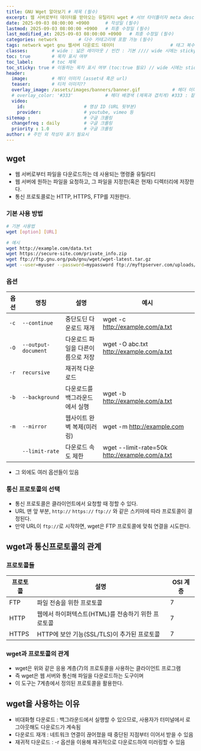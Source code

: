 ```yaml
---
title: GNU Wget 알아보기 # 제목 (필수)
excerpt: 웹 서버로부터 데이터를 받아오는 유틸리티 wget # 서브 타이틀이자 meta description (필수)
date: 2025-09-03 08:00:00 +0900      # 작성일 (필수)
lastmod: 2025-09-03 08:00:00 +0900   # 최종 수정일 (필수)
last_modified_at: 2025-09-03 08:00:00 +0900   # 최종 수정일 (필수)
categories: network        # 다수 카테고리에 포함 가능 (필수)
tags: network wget gnu 웹서버 다운로드 데이터                     # 태그 복수개 가능 (필수)
classes:         # wide : 넓은 레이아웃 / 빈칸 : 기본 //// wide 시에는 sticky toc 불가
toc: true        # 목차 표시 여부
toc_label:       # toc 제목
toc_sticky: true # 이동하는 목차 표시 여부 (toc:true 필요) // wide 시에는 sticky toc 불가
header: 
  image:         # 헤더 이미지 (asset내 혹은 url)
  teaser:        # 티저 이미지??
  overlay_image: /assets/images/banners/banner.gif            # 헤더 이미지 (제목과 겹치게)
  # overlay_color: '#333'            # 헤더 배경색 (제목과 겹치게) #333 : 짙은 회색 (필수)
  video:
    id:                      # 영상 ID (URL 뒷부분)
    provider:                # youtube, vimeo 등
sitemap :                    # 구글 크롤링
  changefreq : daily         # 구글 크롤링
  priority : 1.0             # 구글 크롤링
author: # 주인 외 작성자 표기 필요시
---
```

<!--postNo: 20250903_001-->

## wget  

- 웹 서버로부터 파일을 다운로드하는 데 사용되는 명령줄 유틸리티  
- 웹 서버에 원하는 파일을 요청하고, 그 파일을 지정한(혹은 현재) 디렉터리에 저장한다.  
- 통신 프로토콜로는 HTTP, HTTPS, FTP를 지원한다.  

### 기본 사용 방법  

```bash
# 기본 사용법  
wget [option] [URL]

# 예시  
wget http://example.com/data.txt
wget https://secure-site.com/private_info.zip
wget ftp://ftp.gnu.org/pub/gnu/wget/wget-latest.tar.gz
wget --user=myuser --password=mypassword ftp://myftpserver.com/uploads/myreport.pdf
```

### 옵션  

|옵션|명칭|설명|예시|
|---|---|---|---|
|`-c`|`--continue`|중단도딘 다운로드 재개|wget -c http://example.com/a.txt|
|`-O`|`--output-document`|다운로드 파일을 다른이름으로 저장|wget -O abc.txt http://example.com/a.txt|
|`-r`|`recursive`|재귀적 다운로드||
|`-b`|`--background`|다운로드를 백그라운드에서 실행|wget -b http://example.com/a.txt|
|`-m`|`--mirror`|웹사이트 완벽 복제(미러링)|wget -m http://example.com|
||`--limit-rate`|다운로드 속도 제한|wget --limit-rate=50k http://example.com/a.txt|

- 그 외에도 여러 옵션들이 있음  

### 통신 프로토콜의 선택  

- 통신 프로토콜은 클라이언트에서 요청할 때 정할 수 있다.  
- URL 맨 앞 부분, `http://` `https://` `ftp://` 와 같은 스키마에 따라 프로토콜이 결정된다.  
- 만약 URL이 `ftp://`로 시작하면, wget은 FTP 프로토콜에 맞춰 연결을 시도한다.  


## wget과 통신프로토콜의 관계  

### 프로토콜들  

|프로토콜|설명|OSI 계층|
|---|---|---|
|FTP|파일 전송을 위한 프로토콜|7|
|HTTP|웹에서 하이퍼텍스트(HTML)를 전송하기 위한 프로토콜|7|
|HTTPS|HTTP에 보안 기능(SSL/TLS)이 추가된 프로토콜|7|

### wget과 프로토콜의 관계  

- wget은 위와 같은 응용 계층(7)의 프로토콜을 사용하는 클라이언트 프로그램  
- 즉 wget은 웹 서버와 통신해 파일을 다운로드하는 도구이며  
- 이 도구는 7계층에서 정의된 프로토콜을 활용한다.  

## wget을 사용하는 이유  

- 비대화형 다운로드 : 백그라운드에서 실행할 수 있으므로, 사용자가 터미널에서 로그아웃해도 다운로드가 계속됨  
- 다운로드 재개 : 네트워크 연결이 끊어졌을 때 중단된 지점부터 이어서 받을 수 있음  
- 재귀적 다운로드 : -r 옵션을 이용해 재귀적으로 다운로드하여 미러링할 수 있음  
